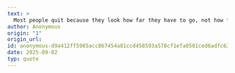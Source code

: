 ```yaml
---
text: >
  Most people quit because they look how far they have to go, not how far they have come.
author: Anonymous
origin: "1"
origin_url: 
id: anonymous-d9a412ff5985acc867454a81ccd458593a578cf1efa0501ced6adfc63c3e5959
date: 2025-09-02
typ: quote
---
```

